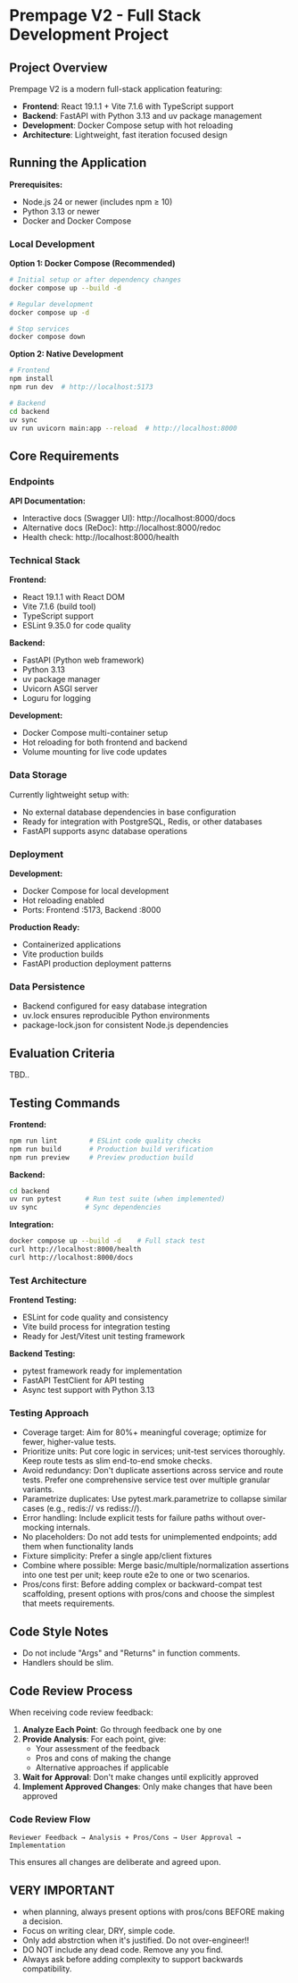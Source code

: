 # Prempage V2 - Full Stack Development Project

## Project Overview

Prempage V2 is a modern full-stack application featuring:
- **Frontend**: React 19.1.1 + Vite 7.1.6 with TypeScript support
- **Backend**: FastAPI with Python 3.13 and uv package management
- **Development**: Docker Compose setup with hot reloading
- **Architecture**: Lightweight, fast iteration focused design

## Running the Application

**Prerequisites:**
- Node.js 24 or newer (includes npm ≥ 10)
- Python 3.13 or newer
- Docker and Docker Compose

### Local Development

**Option 1: Docker Compose (Recommended)**
```bash
# Initial setup or after dependency changes
docker compose up --build -d

# Regular development
docker compose up -d

# Stop services
docker compose down
```

**Option 2: Native Development**
```bash
# Frontend
npm install
npm run dev  # http://localhost:5173

# Backend
cd backend
uv sync
uv run uvicorn main:app --reload  # http://localhost:8000
```

## Core Requirements

### Endpoints

**API Documentation:**
- Interactive docs (Swagger UI): http://localhost:8000/docs
- Alternative docs (ReDoc): http://localhost:8000/redoc
- Health check: http://localhost:8000/health

### Technical Stack

**Frontend:**
- React 19.1.1 with React DOM
- Vite 7.1.6 (build tool)
- TypeScript support
- ESLint 9.35.0 for code quality

**Backend:**
- FastAPI (Python web framework)
- Python 3.13
- uv package manager
- Uvicorn ASGI server
- Loguru for logging

**Development:**
- Docker Compose multi-container setup
- Hot reloading for both frontend and backend
- Volume mounting for live code updates

### Data Storage

Currently lightweight setup with:
- No external database dependencies in base configuration
- Ready for integration with PostgreSQL, Redis, or other databases
- FastAPI supports async database operations

### Deployment

**Development:**
- Docker Compose for local development
- Hot reloading enabled
- Ports: Frontend :5173, Backend :8000

**Production Ready:**
- Containerized applications
- Vite production builds
- FastAPI production deployment patterns

### Data Persistence

- Backend configured for easy database integration
- uv.lock ensures reproducible Python environments
- package-lock.json for consistent Node.js dependencies

## Evaluation Criteria

TBD..


## Testing Commands

**Frontend:**
```bash
npm run lint        # ESLint code quality checks
npm run build       # Production build verification
npm run preview     # Preview production build
```

**Backend:**
```bash
cd backend
uv run pytest      # Run test suite (when implemented)
uv sync            # Sync dependencies
```

**Integration:**
```bash
docker compose up --build -d    # Full stack test
curl http://localhost:8000/health
curl http://localhost:8000/docs
```

### Test Architecture

**Frontend Testing:**
- ESLint for code quality and consistency
- Vite build process for integration testing
- Ready for Jest/Vitest unit testing framework

**Backend Testing:**
- pytest framework ready for implementation
- FastAPI TestClient for API testing
- Async test support with Python 3.13

### Testing Approach

- Coverage target: Aim for 80%+ meaningful coverage; optimize for fewer, higher-value tests.
- Prioritize units: Put core logic in services; unit-test services thoroughly. Keep route tests as slim end-to-end smoke checks.
- Avoid redundancy: Don't duplicate assertions across service and route tests. Prefer one comprehensive service test over multiple granular variants.
- Parametrize duplicates: Use pytest.mark.parametrize to collapse similar cases (e.g., redis:// vs rediss://).
- Error handling: Include explicit tests for failure paths without over-mocking internals.
- No placeholders: Do not add tests for unimplemented endpoints; add them when functionality lands
- Fixture simplicity: Prefer a single app/client fixtures
- Combine where possible: Merge basic/multiple/normalization assertions into one test per unit; keep route e2e to one or two scenarios.
- Pros/cons first: Before adding complex or backward-compat test scaffolding, present options with pros/cons and choose the simplest that meets requirements.

## Code Style Notes

- Do not include "Args" and "Returns" in function comments.
- Handlers should be slim.

## Code Review Process

When receiving code review feedback:

1. **Analyze Each Point**: Go through feedback one by one
2. **Provide Analysis**: For each point, give:
   - Your assessment of the feedback
   - Pros and cons of making the change
   - Alternative approaches if applicable
3. **Wait for Approval**: Don't make changes until explicitly approved
4. **Implement Approved Changes**: Only make changes that have been approved

### Code Review Flow

```
Reviewer Feedback → Analysis + Pros/Cons → User Approval → Implementation
```

This ensures all changes are deliberate and agreed upon.

## VERY IMPORTANT

- when planning, always present options with pros/cons BEFORE making a decision.
- Focus on writing clear, DRY, simple code.
- Only add abstrction when it's justified. Do not over-engineer!!
- DO NOT include any dead code. Remove any you find.
- Always ask before adding complexity to support backwards compatibility.
